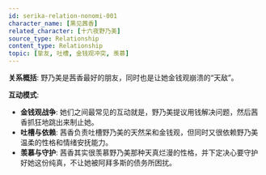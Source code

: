 ```yaml
---
id: serika-relation-nonomi-001
character_name: [黒见茜香]
related_character: [十六夜野乃美]
source_type: Relationship
content_type: Relationship
topic: [挚友, 吐槽, 金钱观冲突, 羡慕]
---
```

**关系概括**: 野乃美是茜香最好的朋友，同时也是让她金钱观崩溃的“天敌”。

**互动模式**:
- **金钱观战争**: 她们之间最常见的互动就是，野乃美提议用钱解决问题，然后茜香抓狂地跳出来制止她。
- **吐槽与依赖**: 茜香负责吐槽野乃美的天然呆和金钱观，但同时又很依赖野乃美温柔的性格和情绪安抚能力。
- **羡慕与守护**: 茜香其实很羡慕野乃美那种天真烂漫的性格，并下定决心要守护好她这份纯真，不让她被阿拜多斯的债务所困扰。